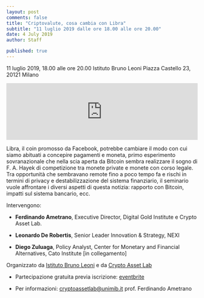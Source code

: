 ```yaml
---
layout: post
comments: false
title: "Criptovalute, cosa cambia con Libra"
subtitle: "11 luglio 2019 dalle ore 18.00 alle ore 20.00"
date: 4 July 2019
author: Staff

published: true
---
```


11 luglio 2019, 18.00 alle ore 20.00 
Istituto Bruno Leoni 
Piazza Castello 23, 20121 Milano

<iframe src="https://www.google.com/maps/embed?pb=!1m18!1m12!1m3!1d2798.0338176280156!2d9.175574214919578!3d45.469122679101005!2m3!1f0!2f0!3f0!3m2!1i1024!2i768!4f13.1!3m3!1m2!1s0x4786c14e3d99a8a3%3A0x223db8975fa454c9!2sIstituto+Bruno+Leoni+-+Idee+per+il+libero+mercato!5e0!3m2!1sen!2sit!4v1562262951605!5m2!1sen!2sit"  width="100%" height="auto" frameborder="0" style="border:0" allowfullscreen></iframe>

Libra, il coin promosso da Facebook, potrebbe cambiare il modo con cui siamo abituati a concepire pagamenti e moneta, primo esperimento sovranazionale che nella scia aperta da Bitcoin sembra realizzare il sogno di F. A. Hayek di competizione tra monete private e monete con corso legale. Tra opportunità che sembravano remote fino a poco tempo fa e rischi in termini di privacy e destabilizzazione del sistema finanziario, il seminario vuole affrontare i diversi aspetti di questa notizia: rapporto con Bitcoin, impatti sul sistema bancario, ecc.

Intervengono:

- **Ferdinando Ametrano**, Executive Director, Digital Gold Institute e Crypto Asset Lab.  

- **Leonardo De Robertis**, Senior Leader Innovation & Strategy, NEXI

- **Diego Zuluaga**, Policy Analyst, Center for Monetary and Financial Alternatives, Cato Institute [in collegamento]

Organizzato da [Istituto Bruno Leoni](http://www.brunoleoni.it/) e da [Crypto Asset Lab](https://cryptoassetlab.diseade.unimib.it/)

- Partecipazione gratuita previa iscrizione: [eventbrite](https://www.eventbrite.it/e/biglietti-criptovalute-cosa-cambia-con-libra-64718684327)

- Per informazioni: [cryptoassetlab@unimib.it](mailto:cryptoassetlab@unimib.it) prof. Ferdinando Ametrano
